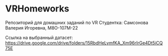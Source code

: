 # VRHomeworks
Репозиторий для домашних заданий по VR
Студентка: Самсонова Валерия Игоревна, М8О-107М-22

Ссылка на выбранный датасет: https://drive.google.com/drive/folders/15RbdHeLymfKA_Xm96rIrGe4Dt5iCQ75E
